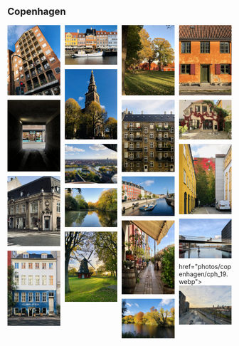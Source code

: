 <head>
  <meta charset="UTF-8">
  <meta name="viewport" content="width=device-width, initial-scale=1.0">
  <title>Image Gallery</title>
  <link rel="stylesheet" href="https://cdnjs.cloudflare.com/ajax/libs/lightgallery/2.7.1/css/lightgallery.min.css">
  <script src="https://cdnjs.cloudflare.com/ajax/libs/lightgallery/2.7.1/lightgallery.min.js"></script>
</head>

<body>

<style>
  .gallery {
    column-count: 4;
    column-gap: 10px;
  }
  .gallery img {
    width: 100%;
    display: block;
    margin-bottom: 10px;
  }
</style>

<h2> Copenhagen</h2> 

<div class="gallery" id="cphgallery">
  <a href="photos/copenhagen/cph_1.webp">
    <img src="photos/copenhagen/cph_1.webp" alt="Copenhagen_image_1">
  </a>
  <a href="photos/copenhagen/cph_2.webp">
    <img src="photos/copenhagen/cph_2.webp" alt="Copenhagen_image_2">
  </a>
  <a href="photos/copenhagen/cph_3.webp">
  <img src="photos/copenhagen/cph_3.webp" alt="Copenhagen_image_3"  />
</a>
<a href="photos/copenhagen/cph_4.webp">
  <img src="photos/copenhagen/cph_4.webp" alt="Copenhagen_image_4"  />
</a>
<a href="photos/copenhagen/cph_5.webp">
  <img src="photos/copenhagen/cph_5.webp" alt="Nyhaven"  />
</a>
<a href="photos/copenhagen/cph_6.webp">
  <img src="photos/copenhagen/cph_6.webp" alt="Church of Our Savior"  />
</a>
<a href="photos/copenhagen/cph_7.webp">
  <img src="photos/copenhagen/cph_7.webp" alt="City view from top of Church of Our Savior"  />
</a>
<a href="photos/copenhagen/cph_8.webp">
  <img src="photos/copenhagen/cph_8.webp" alt="Copenhagen_image_8"  />
</a>
<a href="photos/copenhagen/cph_9.webp">
  <img src="photos/copenhagen/cph_9.webp" alt="Copenhagen_image_9"  />
</a>
<a href="photos/copenhagen/cph_10.webp">
  <img src="photos/copenhagen/cph_10.webp" alt="Copenhagen_image_10"  />
</a>
<a href="photos/copenhagen/cph_11.webp">
  <img src="photos/copenhagen/cph_11.webp" alt="Copenhagen_image_11"  />
</a>
<a href="photos/copenhagen/cph_12.webp">
  <img src="photos/copenhagen/cph_12.webp" alt="Copenhagen_image_12"  />
</a>
<a href="photos/copenhagen/cph_13.webp">
  <img src="photos/copenhagen/cph_13.webp" alt="Copenhagen_image_13"  />
</a>
<a href="photos/copenhagen/cph_14.webp">
  <img src="photos/copenhagen/cph_14.webp" alt="Copenhagen_image_14"  />
</a>
<a href="photos/copenhagen/cph_15.webp">
  <img src="photos/copenhagen/cph_15.webp" alt="Copenhagen_image_15"  />
</a>
  <a href="photos/copenhagen/cph_16.webp">
  <img src="photos/copenhagen/cph_16.webp" alt="Copenhagen_image_16"  />
</a>
  <a href="photos/copenhagen/cph_17.webp">
  <img src="photos/copenhagen/cph_17.webp" alt="Copenhagen_image_17"  />
</a>
  <a href="photos/copenhagen/cph_18.webp">
  <img src="photos/copenhagen/cph_18.webp" alt="Copenhagen_image_18"  />
</a>
 <a> href="photos/copenhagen/cph_19.webp">
   <img src="photos/copenhagen/cph_19.webp" alt="Copenhagen_image_19"  />
</a>
  <!-- More images -->
</div>

  <script>
    lightGallery(document.getElementById('cphgallery'), {
        download: false,        // Disable download button
        thumbnail: true,        // Enable thumbnails
        autoplay: true,         // Enable autoplay
        fullscreen: true,       // Add fullscreen button
        });


  const images = document.querySelectorAll('.gallery img');
  images.forEach(img => {
    img.addEventListener('contextmenu', (e) => e.preventDefault());
  });
  </script>
  
  </body>
